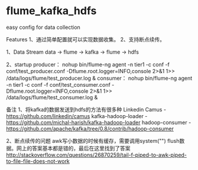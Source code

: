 # flume_kafka_hdfs
easy config for data collection

Features
1、通过简单配置就可以实现数据收集。
2、支持断点续传。


1、Data Stream
data -> flume -> kafka -> flume -> hdfs

2、startup
producer：
nohup bin/flume-ng agent -n tier1 -c conf -f conf/test_producer.conf -Dflume.root.logger=INFO,console 2>&1 1>> /data/logs/flume/test_producer.log &
consumer：
nohup bin/flume-ng agent -n tier1 -c conf -f conf/test_consumer.conf -Dflume.root.logger=INFO,console 2>&1 1>> /data/logs/flume/test_consumer.log &

备注
1、将kafka的数据发送到hdfs的方法有很多种
Linkedin Camus - https://github.com/linkedin/camus 
kafka-hadoop-loader - https://github.com/michal-harish/kafka-hadoop-loader 
hadoop-consumer -  https://github.com/apache/kafka/tree/0.8/contrib/hadoop-consumer

2、断点续传的问题
awk写小数据的时候有缓存，需要调用system("") flush数据。网上的答案基本都是错的，最后在这里找到了答案
http://stackoverflow.com/questions/26870259/tail-f-piped-to-awk-piped-to-file-file-does-not-work

